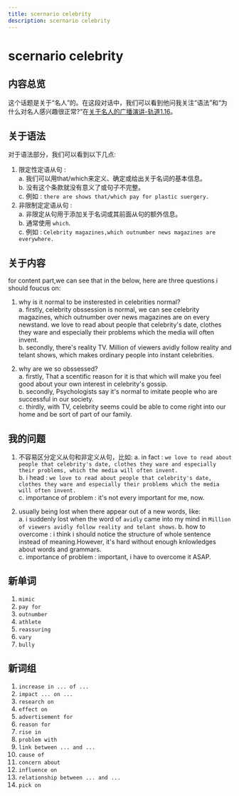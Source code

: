 ```yaml
---
title: scernario celebrity
description: scernario celebrity
---
```


# scernario celebrity

## 内容总览

这个话题是关于“名人”的。在这段对话中，我们可以看到他问我关注“语法”和“为什么对名人感兴趣很正常?”在[关于名人的广播演讲-轨道1.16](https://dogwood.xdfsjj.com/pc/audioDetail.html?id=51352&pcrId=12680494&resId=14718879&resSign=c76b28&type=14)。

## 关于语法

对于语法部分，我们可以看到以下几点:

1. 限定性定语从句 :  
    a. 我们可以用that/which来定义、确定或给出关于名词的基本信息。  
    b. 没有这个条款就没有意义了或句子不完整。  
    c. 例如 : `there are shows that/which pay for plastic suergery.`
2. 非限制定定语从句 :  
    a. 非限定从句用于添加关于名词或其前面从句的额外信息。  
    b. 通常使用 `which`.  
    c. 例如 : `Celebrity magazines,which outnumber news magazines are everywhere.`  

## 关于内容

for content part,we can see that in the below, here are three questions i should foucus on:  

1. why is it normal to be insterested in celebrities normal?  
    a. firstly, celebrity obssession is normal, we can see celebrity magazines, which outnumber over news magazines are on every newstand. we love to read about people that celebrity's date, clothes they ware and especially their problems which the media will often invent.  
    b. secondly, there's reality TV. Million of viewers avidly follow reality and telant shows, which makes ordinary people into instant celebrities.  

2. why are we so obssessed?  
    a. firstly, That a scentific reason for it is that which will make you feel good about your own interest in celebrity's gossip.  
    b. secondly, Psychologists say it's normal to imitate people who are successful in our society.  
    c. thirdly, with TV, celebrity seems could be able to come right into our home and be sort of part of our family.  

## 我的问题

1. 不容易区分定义从句和非定义从句，比如:
    a. in fact : `we love to read about people that celebrity's date, clothes they ware and especially their problems, which the media will often invent.`  
    b. i head : `we love to read about people that celebrity's date, clothes they ware and especially their problems which the media will often invent.`  
    c. importance of problem : it's not every important for me, now.  

2. usually being lost when there appear out of a new words, like:  
    a. i suddenly lost when the word of `avidly` came into my mind in `Million of viewers avidly follow reality and telant shows`.
    b. how to overcome : i think i should notice the structure of whole sentence instead of meaning.However, it's hard without enough knlowledges about words and grammars.  
    c. importance of problem : important, i have to overcome it ASAP.  

## 新单词

1. `mimic`
2. `pay for`
3. `outnumber`
4. `athlete`
5. `reassuring`  
6. `vary`
7. `bully`

## 新词组  

1. `increase in ... of ...`
2. `impact ... on ...`
3. `research on`
4. `effect on`
5. `advertisement for`
6. `reason for`
7. `rise in`
8. `problem with`
9. `link between ... and ...`
10. `cause of`
11. `concern about`
12. `influence on`
13. `relationship between ... and ...`
14. `pick on`
